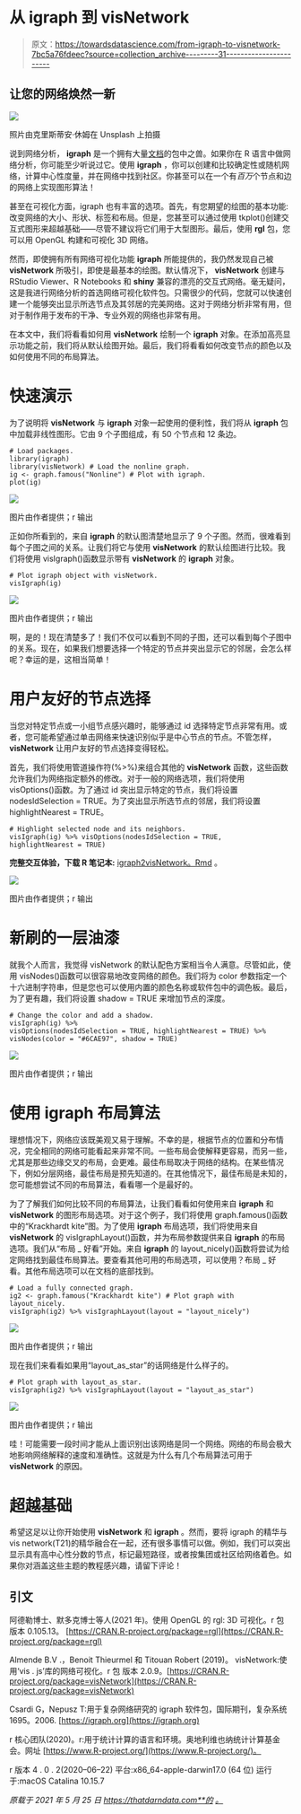 # 从 igraph 到 visNetwork

> 原文：<https://towardsdatascience.com/from-igraph-to-visnetwork-7bc5a76fdeec?source=collection_archive---------31----------------------->

## 让您的网络焕然一新

![](img/a949e792a963291755b8aeea5bb94f27.png)

照片由克里斯蒂安·休姆在 Unsplash 上拍摄

说到网络分析， **igraph** 是一个拥有大量[文档](https://igraph.org/r/#docs)的包中之兽。如果你在 R 语言中做网络分析，你可能至少听说过它。使用 **igraph** ，你可以创建和比较确定性或随机网络，计算中心性度量，并在网络中找到社区。你甚至可以在一个有*百万*个节点和边的网络上实现图形算法！

甚至在可视化方面，igraph 也有丰富的选项。首先，有您期望的绘图的基本功能:改变网络的大小、形状、标签和布局。但是，您甚至可以通过使用 tkplot()创建交互式图形来超越基础——尽管不建议将它们用于大型图形。最后，使用 **rgl** 包，您可以用 OpenGL 构建和可视化 3D 网络。

然而，即使拥有所有网络可视化功能 **igraph** 所能提供的，我仍然发现自己被 **visNetwork** 所吸引，即使是最基本的绘图。默认情况下， **visNetwork** 创建与 RStudio Viewer、R Notebooks 和 **shiny** 兼容的漂亮的交互式网络。毫无疑问，这是我进行网络分析的首选网络可视化软件包。只需很少的代码，您就可以快速创建一个能够突出显示所选节点及其邻居的完美网络。这对于网络分析非常有用，但对于制作用于发布的干净、专业外观的网络也非常有用。

在本文中，我们将看看如何用 **visNetwork** 绘制一个 **igraph** 对象。在添加高亮显示功能之前，我们将从默认绘图开始。最后，我们将看看如何改变节点的颜色以及如何使用不同的布局算法。

# 快速演示

为了说明将 **visNetwork** 与 **igraph** 对象一起使用的便利性，我们将从 **igraph** 包中加载非线性图形。它由 9 个子图组成，有 50 个节点和 12 条边。

```
# Load packages. 
library(igraph) 
library(visNetwork) # Load the nonline graph. 
ig <- graph.famous("Nonline") # Plot with igraph. 
plot(ig)
```

![](img/398f920bf9518e5f73acc8ed83690300.png)

图片由作者提供；r 输出

正如你所看到的，来自 **igraph** 的默认图清楚地显示了 9 个子图。然而，很难看到每个子图之间的关系。让我们将它与使用 **visNetwork** 的默认绘图进行比较。我们将使用 visIgraph()函数显示带有 **visNetwork** 的 **igraph** 对象。

```
# Plot igraph object with visNetwork. 
visIgraph(ig)
```

![](img/a06c5ee95f3b64632ef16a7260175482.png)

图片由作者提供；r 输出

啊，是的！现在清楚多了！我们不仅可以看到不同的子图，还可以看到每个子图中的关系。现在，如果我们想要选择一个特定的节点并突出显示它的邻居，会怎么样呢？幸运的是，这相当简单！

# 用户友好的节点选择

当您对特定节点或一小组节点感兴趣时，能够通过 id 选择特定节点非常有用。或者，您可能希望通过单击网络来快速识别似乎是中心节点的节点。不管怎样， **visNetwork** 让用户友好的节点选择变得轻松。

首先，我们将使用管道操作符(%>%)来组合其他的 **visNetwork** 函数，这些函数允许我们为网络指定额外的修改。对于一般的网络选项，我们将使用 visOptions()函数。为了通过 id 突出显示特定的节点，我们将设置 nodesIdSelection = TRUE。为了突出显示所选节点的邻居，我们将设置 highlightNearest = TRUE。

```
# Highlight selected node and its neighbors. 
visIgraph(ig) %>% visOptions(nodesIdSelection = TRUE,  highlightNearest = TRUE)
```

**完整交互体验，下载 R 笔记本:** [igraph2visNetwork。Rmd](https://github.com/thatdarndata/BlogPosts/blob/main/igraph2visNetwork/igraph2visNetwork.Rmd) 。

![](img/5f5ff5537e750f8ebaae40ed07b91b03.png)

图片由作者提供；r 输出

# 新刷的一层油漆

就我个人而言，我觉得 visNetwork 的默认配色方案相当令人满意。尽管如此，使用 visNodes()函数可以很容易地改变网络的颜色。我们将为 color 参数指定一个十六进制字符串，但是您也可以使用内置的颜色名称或软件包中的调色板。最后，为了更有趣，我们将设置 shadow = TRUE 来增加节点的深度。

```
# Change the color and add a shadow. 
visIgraph(ig) %>% 
visOptions(nodesIdSelection = TRUE, highlightNearest = TRUE) %>% 
visNodes(color = "#6CAE97", shadow = TRUE)
```

![](img/fc75d6c0bc83114e45149df6653c9466.png)

图片由作者提供；r 输出

# 使用 igraph 布局算法

理想情况下，网络应该既美观又易于理解。不幸的是，根据节点的位置和分布情况，完全相同的网络可能看起来非常不同。一些布局会使解释更容易，而另一些，尤其是那些边缘交叉的布局，会更难。最佳布局取决于网络的结构。在某些情况下，例如分层网络，最佳布局是预先知道的。在其他情况下，最佳布局是未知的，您可能想尝试不同的布局算法，看看哪一个是最好的。

为了了解我们如何比较不同的布局算法，让我们看看如何使用来自 **igraph** 和 **visNetwork** 的图形布局选项。对于这个例子，我们将使用 graph.famous()函数中的“Krackhardt kite”图。为了使用 **igraph** 布局选项，我们将使用来自 **visNetwork** 的 visIgraphLayout()函数，并为布局参数提供来自 **igraph** 的布局选项。我们从“布局 _ 好看”开始。来自 **igraph** 的 layout_nicely()函数将尝试为给定网络找到最佳布局算法。要查看其他可用的布局选项，可以使用？布局 _ 好看。其他布局选项可以在文档的底部找到。

```
# Load a fully connected graph. 
ig2 <- graph.famous("Krackhardt kite") # Plot graph with layout_nicely. 
visIgraph(ig2) %>% visIgraphLayout(layout = "layout_nicely")
```

![](img/ab77b2ea63983488104f42fc36c45061.png)

图片由作者提供；r 输出

现在我们来看看如果用“layout_as_star”的话网络是什么样子的。

```
# Plot graph with layout_as_star. 
visIgraph(ig2) %>% visIgraphLayout(layout = "layout_as_star")
```

![](img/25d97809569a86b82702d5c98ad30126.png)

图片由作者提供；r 输出

哇！可能需要一段时间才能从上面识别出该网络是同一个网络。网络的布局会极大地影响网络解释的速度和准确性。这就是为什么有几个布局算法可用于 **visNetwork** 的原因。

# 超越基础

希望这足以让你开始使用 **visNetwork** 和 **igraph** 。然而，要将 igraph 的精华与 vis network(T21)的精华融合在一起，还有很多事情可以做。例如，我们可以突出显示具有高中心性分数的节点，标记最短路径，或者按集团或社区给网络着色。如果你对涵盖这些主题的教程感兴趣，请留下评论！

## 引文

阿德勒博士、默多克博士等人(2021 年)。使用 OpenGL 的 rgl: 3D
可视化。r 包版本 0.105.13。
[https://CRAN.R-project.org/package=rgl](https://CRAN.R-project.org/package=rgl)

Almende B.V .，Benoit Thieurmel 和 Titouan Robert (2019)。
visNetwork:使用‘vis . js’库的网络可视化。r 包
版本 2.0.9。[https://CRAN.R-project.org/package=visNetwork](https://CRAN.R-project.org/package=visNetwork)

Csardi G，Nepusz T:用于复杂网络研究的 igraph 软件包，国际期刊，复杂系统 1695。2006.
[https://igraph.org](https://igraph.org)

r 核心团队(2020)。r:用于统计计算的语言和环境。奥地利维也纳统计计算基金会。网址
[https://www.R-project.org/](https://www.R-project.org/)。

r 版本 4 . 0 . 2(2020–06–22)
平台:x86_64-apple-darwin17.0 (64 位)
运行于:macOS Catalina 10.15.7

*原载于 2021 年 5 月 25 日 https://thatdarndata.com**的* [*。*](https://thatdarndata.com/from-igraph-to-visnetwork-makeover/)